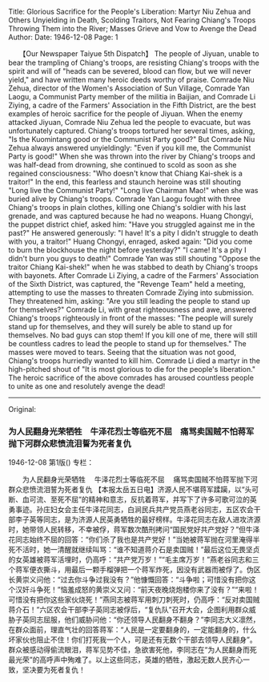 Title: Glorious Sacrifice for the People's Liberation: Martyr Niu Zehua and Others Unyielding in Death, Scolding Traitors, Not Fearing Chiang's Troops Throwing Them into the River; Masses Grieve and Vow to Avenge the Dead
Author:
Date: 1946-12-08
Page: 1

　　【Our Newspaper Taiyue 5th Dispatch】 The people of Jiyuan, unable to bear the trampling of Chiang's troops, are resisting Chiang's troops with the spirit and will of "heads can be severed, blood can flow, but we will never yield," and have written many heroic deeds worthy of praise. Comrade Niu Zehua, director of the Women's Association of Sun Village, Comrade Yan Laogu, a Communist Party member of the militia in Baijian, and Comrade Li Ziying, a cadre of the Farmers' Association in the Fifth District, are the best examples of heroic sacrifice for the people of Jiyuan. When the enemy attacked Jiyuan, Comrade Niu Zehua led the people to evacuate, but was unfortunately captured. Chiang's troops tortured her several times, asking, "Is the Kuomintang good or the Communist Party good?" But Comrade Niu Zehua always answered unyieldingly: "Even if you kill me, the Communist Party is good!" When she was thrown into the river by Chiang's troops and was half-dead from drowning, she continued to scold as soon as she regained consciousness: "Who doesn't know that Chiang Kai-shek is a traitor!" In the end, this fearless and staunch heroine was still shouting "Long live the Communist Party!" "Long live Chairman Mao!" when she was buried alive by Chiang's troops. Comrade Yan Laogu fought with three Chiang's troops in plain clothes, killing one Chiang's soldier with his last grenade, and was captured because he had no weapons. Huang Chongyi, the puppet district chief, asked him: "Have you struggled against me in the past?" He answered generously: "I have! It's a pity I didn't struggle to death with you, a traitor!" Huang Chongyi, enraged, asked again: "Did you come to burn the blockhouse the night before yesterday?" "I came! It's a pity I didn't burn you guys to death!" Comrade Yan was still shouting "Oppose the traitor Chiang Kai-shek!" when he was stabbed to death by Chiang's troops with bayonets. After Comrade Li Ziying, a cadre of the Farmers' Association of the Sixth District, was captured, the "Revenge Team" held a meeting, attempting to use the masses to threaten Comrade Ziying into submission. They threatened him, asking: "Are you still leading the people to stand up for themselves?" Comrade Li, with great righteousness and awe, answered Chiang's troops righteously in front of the masses: "The people will surely stand up for themselves, and they will surely be able to stand up for themselves. No bad guys can stop them! If you kill one of me, there will still be countless cadres to lead the people to stand up for themselves." The masses were moved to tears. Seeing that the situation was not good, Chiang's troops hurriedly wanted to kill him. Comrade Li died a martyr in the high-pitched shout of "It is most glorious to die for the people's liberation." The heroic sacrifice of the above comrades has aroused countless people to unite as one and resolutely avenge the dead!



<hr /> 

Original: 


### 为人民翻身光荣牺牲　牛泽花烈士等临死不屈　痛骂卖国贼不怕蒋军抛下河群众悲愤流泪誓为死者复仇

1946-12-08
第1版()
专栏：

　　为人民翻身光荣牺牲
  　牛泽花烈士等临死不屈
  　痛骂卖国贼不怕蒋军抛下河群众悲愤流泪誓为死者复仇
    【本报太岳五日电】济源人民不堪蒋军蹂躏，以“头可断、血可流、至死不屈”的精神和意志，反抗着蒋军，并写下了许多可歌可泣的英勇事迹。孙庄妇女会主任牛泽花同志，白涧民兵共产党员燕老谷同志，五区农会干部李子英等同志，是为济源人民英勇牺牲的最好榜样。牛泽花同志在敌人进攻济源时，她带领人民转移，不幸被俘，蒋军数次酷刑拷问“国民党好共产党好？”但牛泽花同志始终不屈的回答：“你们杀了我也是共产党好！”当她被蒋军抛在河里淹得半死不活时，她一清醒就继续叫骂：“谁不知道蒋介石是卖国贼！”最后这位无畏坚贞的女英雄被蒋军活埋时，仍高呼：“共产党万岁！”“毛主席万岁！”燕老谷同志和三个蒋军便衣撕斗，用最后一颗手榴弹把一个蒋军炸死，因没有武器而被俘了。伪区长黄崇义问他：“过去你斗争过我没有？”他慷慨回答：“斗争啦；可惜没有把你这个汉奸斗争死！”恼羞成怒的黄崇义又问：“前天夜晚烧炮楼你来了没有？”“来啦！可惜没有把你这些家伙烧死！”燕同志被蒋军用刺刀刺死时，仍高呼：“反对卖国贼蒋介石！”六区农会干部李子英同志被俘后，“复仇队”召开大会，企图利用群众威胁子英同志屈服，他们威胁问他：“你还领导人民翻身不翻身？”李同志大义凛然，在群众面前，理直气壮的回答蒋军：“人民是一定要翻身的，一定能翻身的，什么坏家伙也阻止不住！你们打死我一个人，可是还有无数个干部去领导人民翻身”。群众被感动得偷流眼泪，蒋军见势不佳，急欲害死他，李同志在“为人民翻身而死最光荣”的高呼声中殉难了。以上这些同志，英雄的牺牲，激起无数人民齐心一致，坚决要为死者复仇！
